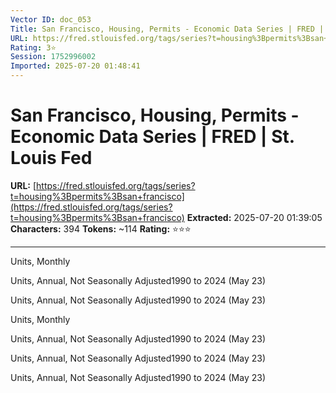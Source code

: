```yaml
---
Vector ID: doc_053
Title: San Francisco, Housing, Permits - Economic Data Series | FRED | St. Louis Fed
URL: https://fred.stlouisfed.org/tags/series?t=housing%3Bpermits%3Bsan+francisco
Rating: 3⭐
Session: 1752996002
Imported: 2025-07-20 01:48:41
---
```


# San Francisco, Housing, Permits - Economic Data Series | FRED | St. Louis Fed

**URL:** [https://fred.stlouisfed.org/tags/series?t=housing%3Bpermits%3Bsan+francisco](https://fred.stlouisfed.org/tags/series?t=housing%3Bpermits%3Bsan+francisco)
**Extracted:** 2025-07-20 01:39:05
**Characters:** 394
**Tokens:** ~114
**Rating:** ⭐⭐⭐

---




Units, Monthly








Units, Annual, Not Seasonally Adjusted1990 to 2024 (May 23)










Units, Annual, Not Seasonally Adjusted1990 to 2024 (May 23)









Units, Monthly








Units, Annual, Not Seasonally Adjusted1990 to 2024 (May 23)










Units, Annual, Not Seasonally Adjusted1990 to 2024 (May 23)










Units, Annual, Not Seasonally Adjusted1990 to 2024 (May 23)






